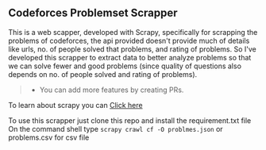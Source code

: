 ## Codeforces Problemset Scrapper
This is a web scapper, developed with Scrapy, specifically for scrapping the problems of codeforces, the api provided doesn't provide much of details like urls, no. of people solved that problems, and rating of problems. So I've developed
this scrapper to extract data to better analyze problems so that we can solve fewer and good problems (since quality of questions also depends on no. of people solved and rating of problems). 
>- You can add more features by creating PRs.

To learn about scrapy you can [Click here](https://docs.scrapy.org/en/latest/intro/overview.html)

To use this scrapper just clone this repo and install the requirement.txt file  
On the command shell type ```scrapy crawl cf -O problmes.json``` or problems.csv for csv file
